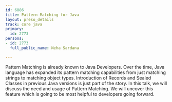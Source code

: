 ```yaml
---
id: 6886
title: Pattern Matching for Java
layout: preso_details
track: core java
primary:
  id: 2773
persons:
- id: 2773
  full_public_name: Neha Sardana

---
```

Pattern Matching is already known to Java Developers. Over the time, Java language has expanded its pattern matching capabilities from just matching strings to matching object types. Introduction of Records and Sealed Classes in previous Java versions is just part of the story. In this talk, we will discuss the need and usage of Pattern Matching. We will uncover this feature which is going to be most helpful to developers going forward. 